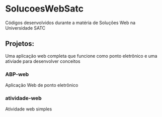 # SolucoesWebSatc

Códigos desenvolvidos durante a matéria de Soluções Web na Universidade SATC

## Projetos:
Uma aplicação web completa que funcione como ponto eletrônico e uma ativiade para desenvolver conceitos
### ABP-web
Aplicação Web de ponto eletrônico
### atividade-web
Atividade web simples
